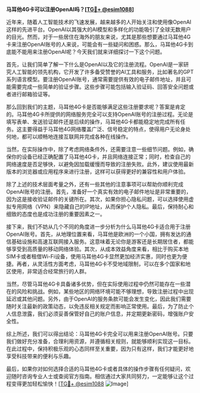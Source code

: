**马耳他4G卡可以注册OpenAI吗？[[TG💪+ @esim1088](https://t.me/s/esim1088)]**

近年来，随着人工智能技术的飞速发展，越来越多的人开始关注和使用像OpenAI这样的先进平台。OpenAI以其强大的AI模型和多样化的功能吸引了全球无数用户的目光。然而，对于一些居住在海外的朋友来说，尤其是那些想要通过马耳他4G卡来注册OpenAI账号的人来说，可能会有一些疑问和困惑。那么，马耳他4G卡到底能不能用来注册OpenAI呢？今天我们就来详细探讨一下这个问题。

首先，让我们简单了解一下什么是OpenAI以及它的注册流程。OpenAI是一家研究人工智能的领先机构，它开发了许多备受赞誉的AI工具和服务，比如著名的GPT系列语言模型。要注册OpenAI账号，通常需要提供有效的电子邮件地址，并且可能需要完成一些简单的验证步骤。这些步骤可能包括输入验证码、回答安全问题或者进行邮箱验证等。

那么回到我们的主题，马耳他4G卡是否能够满足这些注册要求呢？答案是肯定的。马耳他4G卡所提供的网络服务完全可以支持OpenAI账号的注册过程。无论是填写表单、发送验证邮件还是后续的操作，马耳他4G卡都能稳定地完成所有任务。这主要得益于马耳他4G网络覆盖广泛、信号稳定的特点，使得用户无论身处何地，都可以顺畅地连接互联网并完成各种在线操作。

当然，在实际操作中，除了考虑网络条件外，还需要注意一些细节问题。例如，确保你的设备已经正确配置了马耳他4G卡，并且网络连接正常；同时，检查自己的网络速度是否足够快，以避免因加载缓慢而导致的注册失败。此外，建议使用最新版本的浏览器或应用程序来进行注册，这样可以获得更好的兼容性和用户体验。

除了上述的技术层面考量之外，还有一些其他的注意事项可以帮助你顺利完成OpenAI账号的注册。首先，准备好一个真实有效的电子邮件地址是非常重要的，因为这是接收验证邮件的关键所在。其次，如果你担心隐私问题，可以选择使用虚拟专用网络（VPN）来隐藏自己的IP地址，从而保护个人隐私。最后，保持耐心和细致的态度也是成功注册的重要因素之一。

接下来，我们不妨从几个不同的角度进一步分析为什么马耳他4G卡适合用于注册OpenAI账号。首先，从地理位置来看，马耳他是欧洲的一个小国，拥有发达的通信基础设施和高速互联网接入服务。这意味着无论你是游客还是长期居住者，都能够享受到高质量的移动网络体验。其次，从成本效益角度来看，相比于购买本地SIM卡或者租借Wi-Fi设备，使用马耳他4G卡显然更加经济实惠，同时也更为便捷。再者，从灵活性方面考虑，马耳他4G卡不受地域限制，可以在多个国家和地区使用，非常适合经常旅行的人群。

当然，尽管马耳他4G卡具备诸多优势，但在实际使用过程中仍然可能存在一些潜在的风险和挑战。例如，某些地区的网络环境可能不够理想，导致注册过程中出现延迟或其他问题。另外，由于OpenAI的服务条款可能会发生变化，因此我们需要随时关注最新的政策动态，以免违反相关规定而影响正常使用。最后，为了防止个人信息泄露，我们必须妥善保管好自己的账户信息，并定期更新密码，增强账户安全性。

综上所述，我们可以得出结论：马耳他4G卡完全可以用来注册OpenAI账号。只要我们做好充分准备，合理利用资源，并遵循相关规则，就能够顺利实现这一目标。在此过程中，保持积极乐观的心态同样至关重要，因为只有这样，我们才能更好地享受科技带来的便利与乐趣。

最后，如果你对如何选择合适的马耳他4G卡或者具体的操作步骤有任何疑问，欢迎随时咨询专业人士或查阅官方指南。相信通过大家共同努力，一定能够让这个过程变得更加轻松愉快！[[TG💪+ @esim1088](https://t.me/s/esim1088) ![Image](https://i.postimg.cc/4NQfJmqS/Snipaste-2025-05-13-00-14-12.png)]